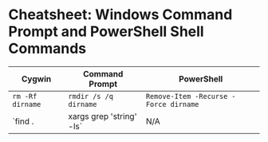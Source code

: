 # Cheatsheet: Windows Command Prompt and PowerShell Shell Commands

| Cygwin                             | Command Prompt                 | PowerShell                            |
| ---------------------------------- | ------------------------------ | ------------------------------------- |
| `rm -Rf dirname`                   | `rmdir /s /q dirname`          | `Remove-Item -Recurse -Force dirname` |
| `find . | xargs grep 'string' -ls` | N/A                            | ls | Select-String "string"           |

